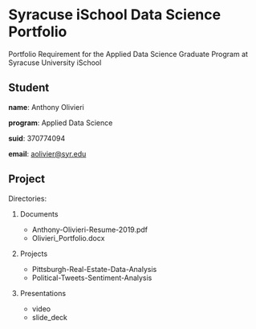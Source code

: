# Syracuse iSchool Data Science Portfolio
Portfolio Requirement for the Applied Data Science Graduate Program at Syracuse University iSchool

## Student
**name**: Anthony Olivieri

**program**: Applied Data Science

**suid**: 370774094

**email**: aolivier@syr.edu

## Project
Directories:
1. Documents
    * Anthony-Olivieri-Resume-2019.pdf
    * Olivieri_Portfolio.docx

2. Projects
    * Pittsburgh-Real-Estate-Data-Analysis
    * Political-Tweets-Sentiment-Analysis

3. Presentations
    * video
    * slide_deck

